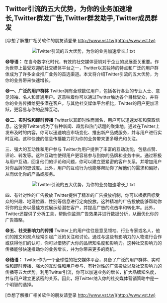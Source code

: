 ## **Twitter引流的五大优势，为你的业务加速增长,Twitter群发广告,Twitter群发助手,Twitter成员群发**

[😍想了解推广相关软件的朋友请登录 http://www.vst.tw](http://www.vst.tw)

 <center><img src="https://vst.tw/MP4/tuiguang/png/6.png" alt="Twitter引流的五大优势，为你的业务加速增长_1.txt"></center>

**😄导语：**
在当今数字化时代，有效的社交媒体营销对于企业的发展至关重要。作为世界上最受欢迎的社交媒体平台之一，Twitter以其独特的特点和广泛的用户群体成为了许多企业推广业务的首选渠道。本文将介绍Twitter引流的五大优势，为你的业务带来快速增长。

**😄一、广泛的用户群体**
Twitter拥有全球数亿用户，包括各行各业的专业人士、意见领袖、名人和普通用户。这意味着你可以通过Twitter触达各个目标受众，并将你的业务传播给更多潜在客户。与其他社交媒体平台相比，Twitter的用户更加活跃，更容易与你的品牌互动。

**😄二、实时性和即时传播**
Twitter以其即时性而闻名，用户可以迅速发布和获取信息。这使得Twitter成为了各种新闻、趋势和热门话题的聚集地。通过在Twitter上发布及时的内容，你可以迅速响应市场变化、推出新产品或服务，并与用户进行实时互动。这种快速的信息传播能力将为你的业务带来更多曝光和关注。

三、强大的互动性和用户参与
Twitter为用户提供了丰富的互动功能，包括点赞、评论、转发等。这种互动性使得用户更容易参与到你的品牌和业务中来。通过积极与用户互动，回复他们的评论和问题，你可以建立更紧密的客户关系，并增加用户对你品牌的忠诚度。此外，用户的互动行为也能够帮助你了解他们的需求和偏好，从而优化你的产品或服务。

 <center><img src="https://vst.tw/MP4/tuiguang/png/0.png" alt="Twitter引流的五大优势，为你的业务加速增长_1.txt"></center>

四、有针对性的广告投放
Twitter提供了精准的广告投放机制，你可以根据目标受众的兴趣、地理位置、性别等信息进行定向投放。这种精准的广告投放能够帮助你将你的业务以最佳方式展示给潜在客户，并提高广告的点击率和转化率。此外，Twitter还提供了分析工具，帮助你监测广告效果并进行数据分析，从而优化你的广告策略。

**😄五、社交影响力的传播**
Twitter上的用户往往是意见领袖、行业专家或名人，他们的推文和观点经常引起广泛的关注和讨论。通过与这些有影响力的人物进行合作或获得他们的认可，你可以借势扩大你的品牌知名度和影响力。这种社交影响力的传播能够快速推动你的业务增长，并为你带来更多的商机。

**😄结语：**
Twitter作为一个全球性的社交媒体平台，具备了广泛的用户群体、实时性和即时传播、强大的互动性和用户参与、有针对性的广告投放以及社交影响力的传播等五大优势。利用Twitter引流，你可以加速业务的增长，扩大品牌知名度，并与用户建立更紧密的关系。因此，将Twitter纳入你的社交媒体营销策略中是一个明智的选择。

[😍想了解推广相关软件的朋友请登录 http://www.vst.tw](http://www.vst.tw)



